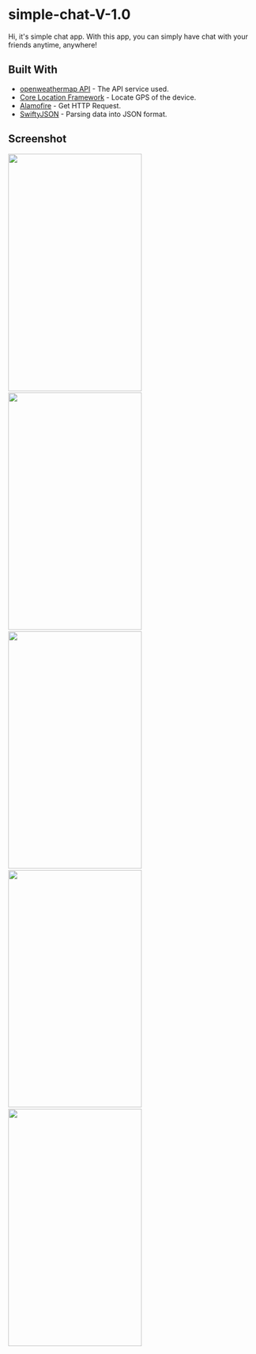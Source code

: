 # simple-chat-V-1.0

Hi, it's simple chat app. With this app, you can simply have chat with your friends anytime, anywhere!

## Built With 
* [openweathermap API](https://openweathermap.org/api) - The API service used.
* [Core Location Framework](https://developer.apple.com/documentation/corelocation) - Locate GPS of the device.
* [Alamofire](https://cocoapods.org/?q=Alamofire) - Get HTTP Request.
* [SwiftyJSON](https://cocoapods.org/?q=SWIFTYJSON) - Parsing data into JSON format.

## Screenshot
<img src="https://user-images.githubusercontent.com/24683971/31479505-f0f503e6-af41-11e7-9691-a15aa05de4d9.png" width="270"   height="480"/> ` ` <img src="https://user-images.githubusercontent.com/24683971/31479521-0a92978c-af42-11e7-8dc8-4541a15ee557.PNG" width="270" height="480"/> ` ` <img src="https://user-images.githubusercontent.com/24683971/31479534-1538ecae-af42-11e7-8154-42353889ca46.PNG" width="270" height="480"/> ` ` <img src="https://user-images.githubusercontent.com/24683971/31479545-22961c14-af42-11e7-8ef8-65e4f9c241b3.PNG" width="270" height="480"/> ` ` <img src="https://user-images.githubusercontent.com/24683971/31479554-30e99c0a-af42-11e7-8dc0-3e61a7833f0f.PNG" width="270" height="480"/>
